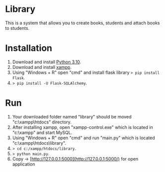 # Library

This is a system that allows you to create books, students and attach books to students.


# Installation

1. Download and install [Python 3.10](https://www.python.org/ftp/python/3.10.4/python-3.10.4-amd64.exe).
2. Download and install [xampp](https://www.apachefriends.org/xampp-files/7.4.29/xampp-windows-x64-7.4.29-1-VC15-installer.exe).
3. Using "Windows + R" open "cmd" and install flask library `> pip install Flask`.
4. `> pip install -U Flask-SQLAlchemy`.


# Run

1. Your downloaded folder named "library" should be moved "c:\xampp\htdocs" directory.
2. After installing xampp, open "xampp-control.exe" which is located in "c:\xampp" and start MySQL.
3. Using "Windows + R" open "cmd" and run "main.py" which is located "c:\xampp\htdocs\library".
4. `> cd c:/xampp/htdocs/library`.
5. `> python main.py`.
6. Copy -> [http://127.0.0.1:5000](http://127.0.0.1:5000/) for open application